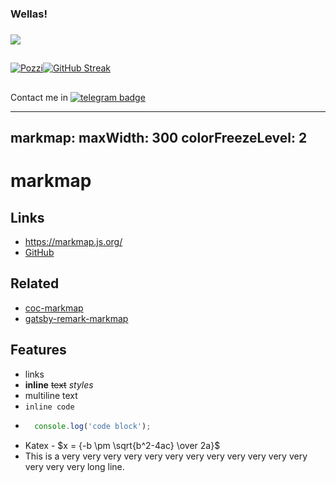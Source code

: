 ### Wellas!
###
![](https://komarev.com/ghpvc/?username=zittox&style=for-the-badge&color=brightgreen)

##


[![Pozzi](https://github-readme-stats.vercel.app/api?username=zittox&theme=chartreuse-dark&show_icons=true&hide_border=true&count_private=true&include_all_commits=true)](https://github.com/anuraghazra/github-readme-stats)[![GitHub Streak](https://github-readme-streak-stats.herokuapp.com/?user=zittox&theme=chartreuse-dark&hide_border=true)](https://git.io/streak-stats)
###


##



Contact me in [![telegram badge](https://img.shields.io/badge/-Telegram-black?logo=Telegram&logoColor=blue&link=https://t.me/teletrev)](https://t.me/teletrev)




---
markmap:
maxWidth: 300
colorFreezeLevel: 2
---

# markmap

## Links

- <https://markmap.js.org/>
- [GitHub](https://github.com/markmap/markmap)

## Related

- [coc-markmap](https://github.com/markmap/coc-markmap)
- [gatsby-remark-markmap](https://github.com/markmap/gatsby-remark-markmap)

## Features

- links
- **inline** ~~text~~ *styles*
- multiline
  text
- `inline code`
-
  ```js
    console.log('code block');
  ```
- Katex - $x = {-b \pm \sqrt{b^2-4ac} \over 2a}$
- This is a very very very very very very very very very very very very very very very long line.
